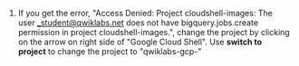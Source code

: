 1. If you get the error, "Access Denied: Project cloudshell-images: The user <something>_student@qwiklabs.net does not have bigquery.jobs.create permission in project cloudshell-images.", change the project by clicking on the arrow on right side of "Google Cloud Shell". Use **switch to project** to change the project to "qwiklabs-gcp-<something>"
